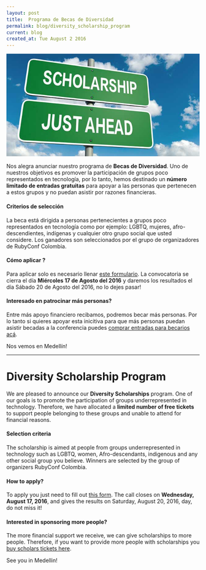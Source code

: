 ```yaml
---
layout: post
title:  Programa de Becas de Diversidad
permalink: blog/diversity_scholarship_program
current: blog
created_at: Tue August 2 2016
---
```


![Programa de Becas de Diversidad](/img/blog/scholarships.jpg)

Nos alegra anunciar nuestro programa de **Becas de Diversidad**. Uno de nuestros objetivos es promover la participación de grupos poco representados en tecnología, por lo tanto, hemos destinado un **número limitado de entradas gratuitas** para apoyar a las personas que pertenecen a estos grupos y no puedan asistir por razones financieras.

#### Criterios de selección

La beca está dirigida a personas pertenecientes a grupos poco representados en tecnología como por ejemplo: LGBTQ, mujeres, afro-descendientes, indígenas y cualquier otro grupo social que usted considere. Los ganadores son seleccionados por el grupo de organizadores de RubyConf Colombia.

#### Cómo aplicar ?

Para aplicar solo es necesario llenar [este formulario](https://rubyconfco.typeform.com/to/vmSkJ1). La convocatoria se cierra el día **Miércoles 17 de Agosto del 2016** y daremos los resultados el día Sábado 20 de Agosto del 2016, no lo dejes pasar!

#### Interesado en patrocinar más personas?

Entre más apoyo financiero recibamos, podremos becar más personas. Por lo tanto si quieres apoyar esta inicitiva para que más personas puedan asistir becadas a la conferencia puedes [comprar entradas para becarios acá](https://ti.to/colombia-dev/rubyconf-colombia-2016/with/9giva-ioe2q).

Nos vemos en Medellín!


* * *


# Diversity Scholarship Program

We are pleased to announce our **Diversity Scholarships** program. One of our goals is to promote the participation of groups underrepresented in technology. Therefore, we have allocated a **limited number of free tickets** to support people belonging to these groups and unable to attend for financial reasons.

#### Selection criteria

The scholarship is aimed at people from groups underrepresented in technology such as LGBTQ, women, Afro-descendants, indigenous and any other social group you believe. Winners are selected by the group of organizers RubyConf Colombia.

#### How to apply?

To apply you just need to fill out [this form](https://rubyconfco.typeform.com/to/vmSkJ1). The call closes on **Wednesday, August 17, 2016**, and gives the results on Saturday, August 20, 2016, day, do not miss it!

#### Interested in sponsoring more people?

The more financial support we receive, we can give scholarships to more people. Therefore, if you want to provide more people with scholarships you [buy scholars tickets here](https://ti.to/colombia-dev/rubyconf-colombia-2016/with/9giva-ioe2q).

See you in Medellin!
